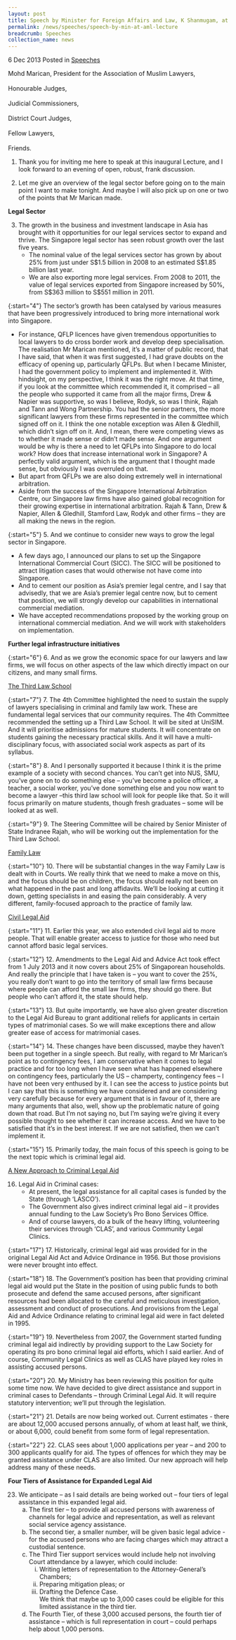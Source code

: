 ```yaml
---
layout: post
title: Speech by Minister for Foreign Affairs and Law, K Shanmugam, at the Association of Muslim Lawyers’ Inaugural Lecture
permalink: /news/speeches/speech-by-min-at-aml-lecture
breadcrumb: Speeches
collection_name: news
---
```


6 Dec 2013 Posted in [Speeches](/news/speeches)

Mohd Marican, President for the Association of Muslim Lawyers,
<br>  
Honourable Judges,
<br>  
Judicial Commissioners,
<br>  
District Court Judges,
<br>  
Fellow Lawyers,
<br>  
Friends.


1. Thank you for inviting me here to speak at this inaugural Lecture, and I look forward to an evening of open, robust, frank discussion.


2. Let me give an overview of the legal sector before going on to the main point I want to make tonight. And maybe I will also pick up on one or two of the points that Mr Marican made.


**Legal Sector**

<ol start="3">
<li>The growth in the business and investment landscape in Asia has brought with it opportunities for our legal services sector to expand and thrive. The Singapore legal sector has seen robust growth over the last five years. 

<ul>
<li>The nominal value of the legal services sector has grown by about 25% from just under S$1.5 billion in 2008 to an estimated S$1.85 billion last year.</li>  
<li>We are also exporting more legal services. From 2008 to 2011, the value of legal services exported from Singapore increased by 50%, from S$363 million to S$551 million in 2011.</li>
</ul>
  
</li>
</ol>

{:start="4"}
The sector’s growth has been catalysed by various measures that have been progressively introduced to bring more international work into Singapore.

<ul>
<li>For instance, QFLP licences have given tremendous opportunities to local lawyers to do cross     border work and develop deep specialisation. The realisation Mr Marican mentioned, it’s a matter of public record, that I have said, that when it was first suggested, I had grave doubts on the efficacy of opening up, particularly QFLPs. But when I became Minister, I had the government policy to implement and  implemented it. With hindsight, on my perspective, I think it was the right move. At that time, if you look at the committee which recommended it, it comprised – all the people who supported it came from all the major firms, Drew & Napier was supportive, so was I believe, Rodyk, so was I think, Rajah and Tann and Wong Partnership. You had the senior partners, the more significant lawyers from these firms represented in the committee which signed off on it. I think the one notable exception was Allen & Gledhill, which didn’t sign off on it. And, I mean, there were competing views as to whether it made sense or didn’t made sense. And one argument would be why is there a need to let QFLPs into Singapore to do local work? How does that increase international work in Singapore? A perfectly valid argument, which is the argument that I thought made sense, but obviously I was overruled on that.</li>

<li>But apart from QFLPs we are also doing extremely well in international arbitration.</li>

<li>Aside from the success of the Singapore International Arbitration Centre, our Singapore law firms have also gained global recognition for their growing expertise in international arbitration. Rajah & Tann, Drew & Napier, Allen & Gledhill, Stamford Law, Rodyk and other firms – they are all making the news in the region. </li>
</ul>

{:start="5"}
5. And we continue to consider new ways to grow the legal sector in Singapore.

<ul>
<li>A few days ago, I announced our plans to set up the Singapore International Commercial Court (SICC). The SICC will be positioned to attract litigation cases that would otherwise not have come into Singapore.</li>

<li>And to cement our position as Asia’s premier legal centre, and I say that advisedly, that we are   Asia’s premier legal centre now, but to cement that position, we will strongly develop our capabilities in international commercial mediation. </li>

<li>We have accepted recommendations proposed by the working group on international commercial mediation. And we will work with stakeholders on implementation. </li>  
</ul>


**Further legal infrastructure initiatives**

{:start="6"}
6. And as we grow the economic space for our lawyers and law firms, we will focus on other aspects of the law which directly impact on our citizens, and many small firms.

<u>The Third Law School</u>

{:start="7"}
7. The 4th Committee highlighted the need to sustain the supply of lawyers specialising in criminal and family law work.  These are fundamental legal services that our community requires. The 4th Committee recommended the setting up a Third Law School. It will be sited at UniSIM. And it will prioritise admissions for mature students. It will concentrate on students gaining the necessary practical skills. And it will have a multi-disciplinary focus, with associated social work aspects as part of its syllabus.

{:start="8"}
8. And I personally supported it because I think it is the prime example of a society with second chances. You can’t get into NUS, SMU, you’ve gone on to do something else – you’ve become a police officer, a teacher, a social worker, you’ve done something else and you now want to become a lawyer –this third law school will look for people like that. So it will focus primarily on mature students, though fresh graduates – some will be looked at as well.

{:start="9"}
9. The Steering Committee will be chaired by Senior Minister of State Indranee Rajah, who will be working out the implementation for the Third Law School.

<u>Family Law</u>

{:start="10"}
10. There will be substantial changes in the way Family Law is dealt with in Courts. We really think that we need to make a move on this, and the focus should be on children, the focus should really not been on what happened in the past and long affidavits. We’ll be looking at cutting it down, getting specialists in and easing the pain considerably. A very different, family-focused approach to the practice of family law.

<u>Civil Legal Aid</u>

{:start="11"}
11. Earlier this year, we also extended civil legal aid to more people. That will enable greater access to justice for those who need but cannot afford basic legal services.

{:start="12"}
12. Amendments to the Legal Aid and Advice Act took effect from 1 July 2013 and it now covers about 25% of Singaporean households. And really the principle that I have taken is – you want to cover the 25%, you really don’t want to go into the territory of small law firms because where people can afford the small law firms, they should go there. But people who can’t afford it, the state should help.

{:start="13"}
13. But quite importantly, we have also given greater discretion to the Legal Aid Bureau to grant additional reliefs for applicants in certain types of matrimonial cases. So we will make exceptions there and allow greater ease of access for matrimonial cases.

{:start="14"}
14. These changes have been discussed, maybe they haven’t been put together in a single speech. But really, with regard to Mr Marican’s point as to contingency fees, I am conservative when it comes to legal practice and for too long when I have seen what has happened elsewhere on contingency fees, particularly the US – champerty, contingency fees – I have not been very enthused by it. I can see the access to justice points but I can say that this is something we have considered and are considering very carefully because for every argument that is in favour of it, there are many arguments that also, well, show up the problematic nature of going down that road. But I’m not saying no, but I’m saying we’re giving it every possible thought to see whether it can increase access. And we have to be satisfied that it’s in the best interest. If we are not satisfied, then we can’t implement it.

{:start="15"}
15. Primarily today, the main focus of this speech is going to be the next topic which is criminal legal aid. 

<u>A New Approach to Criminal Legal Aid</u>

<ol start="16">
<li> Legal Aid in Criminal cases:

<ul>
<li>At present, the legal assistance for all capital cases is funded by the State (through ‘LASCO’).</li>

<li>The Government also gives indirect criminal legal aid – it provides annual funding to the Law Society’s Pro Bono Services Office.</li>

<li>And of course lawyers, do a bulk of the heavy lifting, volunteering their services through ‘CLAS’, and various Community Legal</li> Clinics. 
</ul>  

</li>  
</ol>

{:start="17"}
17. Historically, criminal legal aid was provided for in the original Legal Aid Act and Advice Ordinance in 1956. But those provisions were never brought into effect.

{:start="18"}
18. The Government’s position has been that providing criminal legal aid would put the State in the position of using public funds to both prosecute and defend the same accused persons, after significant resources had been allocated to the careful and meticulous investigation, assessment and conduct of prosecutions. And provisions from the Legal Aid and Advice Ordinance relating to criminal legal aid were in fact deleted in 1995.

{:start="19"}
19. Nevertheless from 2007, the Government started funding criminal legal aid indirectly by providing support to the Law Society for operating its pro bono criminal legal aid efforts, which I said earlier. And of course, Community Legal Clinics as well as CLAS have played key roles in assisting accused persons.

{:start="20"}
20. My Ministry has been reviewing this position for quite some time now. We have decided to give direct assistance and support in criminal cases to Defendants – through Criminal Legal Aid. It will require statutory intervention; we’ll put through the legislation.

{:start="21"}
21. Details are now being worked out. Current estimates - there are about 12,000 accused persons annually, of whom at least half, we think, or about 6,000, could benefit from some form of legal representation.

{:start="22"}
22. CLAS sees about 1,000 applications per year – and 200 to 300 applicants qualify for aid. The types of offences for which they may be granted assistance under CLAS are also limited. Our new approach will help address many of these needs.

**Four Tiers of Assistance for Expanded Legal Aid**

<ol start="23">
<li>We anticipate – as I said details are being worked out – four tiers of legal assistance in this expanded legal aid.

<ol style="list-style-type: lower-alpha">
<li>The first tier – to provide all accused persons with awareness of channels for legal advice and representation, as well as relevant social service agency assistance.</li>


<li>The second tier, a smaller number, will be given basic legal advice - for the accused persons who are facing charges which may attract a custodial sentence.</li>

<li>The Third Tier support services would include help not involving Court attendance by a lawyer, which                 could include: 

<ol style="list-style-type: lower-roman">
<li> Writing letters of representation to the Attorney-General’s Chambers;</li>  
<li> Preparing mitigation pleas; or</li>
<li>Drafting the Defence Case.</li>
We think that maybe up to 3,000 cases could be eligible for this limited assistance in the third tier.  
</ol>  

</li>
<li>  The Fourth Tier, of these 3,000 accused persons, the fourth tier of assistance – which is full representation in court – could perhaps help about 1,000 persons.</li>
</ol>
  
</li>  
</ol>
